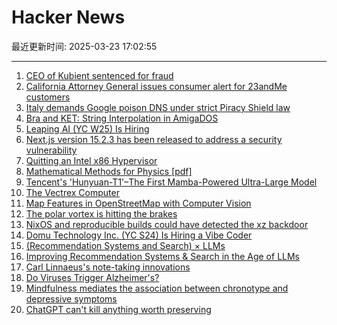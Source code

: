 # Hacker News

最近更新时间: 2025-03-23 17:02:55

--- 
1. [CEO of Kubient sentenced for fraud](https://arstechnica.com/gadgets/2025/03/ceo-of-ai-ad-tech-firm-pledging-world-free-of-fraud-sentenced-for-fraud/) 
2. [California Attorney General issues consumer alert for 23andMe customers](https://oag.ca.gov/news/press-releases/attorney-general-bonta-urgently-issues-consumer-alert-23andme-customers) 
3. [Italy demands Google poison DNS under strict Piracy Shield law](https://arstechnica.com/gadgets/2025/03/italian-court-orders-google-to-block-iptv-pirate-sites-at-dns-level/) 
4. [Bra and KET: String Interpolation in AmigaDOS](https://www.datagubbe.se/braket/) 
5. [Leaping AI (YC W25) Is Hiring](https://www.ycombinator.com/companies/leaping-ai/jobs/BpsfpvY-founding-full-stack-engineer) 
6. [Next.js version 15.2.3 has been released to address a security vulnerability](https://nextjs.org/blog/cve-2025-29927) 
7. [Quitting an Intel x86 Hypervisor](https://halobates.de/blog/p/446) 
8. [Mathematical Methods for Physics [pdf]](https://www.ma.imperial.ac.uk/~dturaev/Mathematical_Methods2021.pdf) 
9. [Tencent's 'Hunyuan-T1'–The First Mamba-Powered Ultra-Large Model](https://llm.hunyuan.tencent.com/#/blog/hy-t1?lang=en) 
10. [The Vectrex Computer](https://www.amigalove.com/viewtopic.php?t=2887) 
11. [Map Features in OpenStreetMap with Computer Vision](https://blog.mozilla.ai/map-features-in-openstreetmap-with-computer-vision/) 
12. [The polar vortex is hitting the brakes](https://www.climate.gov/news-features/blogs/polar-vortex/polar-vortex-hitting-brakes) 
13. [NixOS and reproducible builds could have detected the xz backdoor](https://luj.fr/blog/how-nixos-could-have-detected-xz.html) 
14. [Domu Technology Inc. (YC S24) Is Hiring a Vibe Coder](https://www.ycombinator.com/companies/domu-technology-inc/jobs/hwWsGdU-vibe-coder-ai-engineer) 
15. [(Recommendation Systems and Search) × LLMs](https://eugeneyan.com/writing/recsys-llm/) 
16. [Improving Recommendation Systems & Search in the Age of LLMs](https://eugeneyan.com/writing/recsys-llm/) 
17. [Carl Linnaeus's note-taking innovations](https://jillianhess.substack.com/p/carl-linnaeuss-note-taking-innovations) 
18. [Do Viruses Trigger Alzheimer's?](https://www.economist.com/science-and-technology/2025/03/17/do-viruses-trigger-alzheimers) 
19. [Mindfulness mediates the association between chronotype and depressive symptoms](https://journals.plos.org/plosone/article?id=10.1371/journal.pone.0319915) 
20. [ChatGPT can't kill anything worth preserving](https://biblioracle.substack.com/p/chatgpt-cant-kill-anything-worth) 
